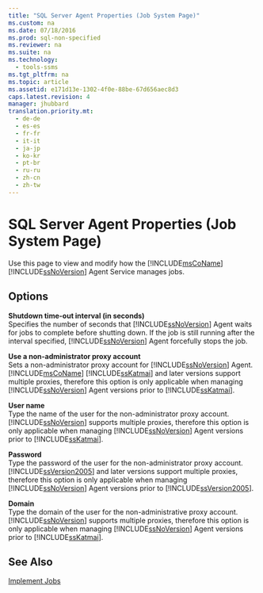 ```yaml
---
title: "SQL Server Agent Properties (Job System Page)"
ms.custom: na
ms.date: 07/18/2016
ms.prod: sql-non-specified
ms.reviewer: na
ms.suite: na
ms.technology: 
  - tools-ssms
ms.tgt_pltfrm: na
ms.topic: article
ms.assetid: e171d13e-1302-4f0e-88be-67d656aec8d3
caps.latest.revision: 4
manager: jhubbard
translation.priority.mt: 
  - de-de
  - es-es
  - fr-fr
  - it-it
  - ja-jp
  - ko-kr
  - pt-br
  - ru-ru
  - zh-cn
  - zh-tw
---
```

# SQL Server Agent Properties (Job System Page)
Use this page to view and modify how the [!INCLUDE[msCoName](../content/includes/msCoName_md.md)] [!INCLUDE[ssNoVersion](../content/includes/ssNoVersion_md.md)] Agent Service manages jobs.  
  
## Options  
**Shutdown time-out interval (in seconds)**  
Specifies the number of seconds that [!INCLUDE[ssNoVersion](../content/includes/ssNoVersion_md.md)] Agent waits for jobs to complete before shutting down. If the job is still running after the interval specified, [!INCLUDE[ssNoVersion](../content/includes/ssNoVersion_md.md)] Agent forcefully stops the job.  
  
**Use a non-administrator proxy account**  
Sets a non-administrator proxy account for [!INCLUDE[ssNoVersion](../content/includes/ssNoVersion_md.md)] Agent. [!INCLUDE[msCoName](../content/includes/msCoName_md.md)] [!INCLUDE[ssKatmai](../content/includes/ssKatmai_md.md)] and later versions support multiple proxies, therefore this option is only applicable when managing [!INCLUDE[ssNoVersion](../content/includes/ssNoVersion_md.md)] Agent versions prior to [!INCLUDE[ssKatmai](../content/includes/ssKatmai_md.md)].  
  
**User name**  
Type the name of the user for the non-administrator proxy account. [!INCLUDE[ssNoVersion](../content/includes/ssNoVersion_md.md)] supports multiple proxies, therefore this option is only applicable when managing [!INCLUDE[ssNoVersion](../content/includes/ssNoVersion_md.md)] Agent versions prior to [!INCLUDE[ssKatmai](../content/includes/ssKatmai_md.md)].  
  
**Password**  
Type the password of the user for the non-administrator proxy account. [!INCLUDE[ssVersion2005](../content/includes/ssVersion2005_md.md)] and later versions support multiple proxies, therefore this option is only applicable when managing [!INCLUDE[ssNoVersion](../content/includes/ssNoVersion_md.md)] Agent versions prior to [!INCLUDE[ssVersion2005](../content/includes/ssVersion2005_md.md)].  
  
**Domain**  
Type the domain of the user for the non-administrative proxy account. [!INCLUDE[ssNoVersion](../content/includes/ssNoVersion_md.md)] supports multiple proxies, therefore this option is only applicable when managing [!INCLUDE[ssNoVersion](../content/includes/ssNoVersion_md.md)] Agent versions prior to [!INCLUDE[ssKatmai](../content/includes/ssKatmai_md.md)].  
  
## See Also  
[Implement Jobs](../content/Implement-Jobs.md)  
  
